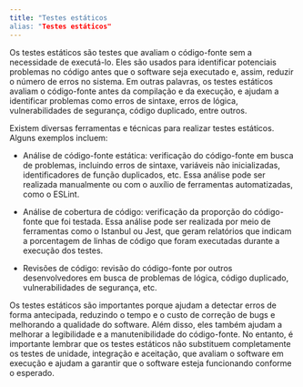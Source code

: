 ```yaml
---
title: "Testes estáticos
alias: "Testes estáticos"
---
```

Os testes estáticos são testes que avaliam o código-fonte sem a necessidade de executá-lo. Eles são usados para identificar potenciais problemas no código antes que o software seja executado e, assim, reduzir o número de erros no sistema. Em outras palavras, os testes estáticos avaliam o código-fonte antes da compilação e da execução, e ajudam a identificar problemas como erros de sintaxe, erros de lógica, vulnerabilidades de segurança, código duplicado, entre outros.

Existem diversas ferramentas e técnicas para realizar testes estáticos. Alguns exemplos incluem:

- Análise de código-fonte estática: verificação do código-fonte em busca de problemas, incluindo erros de sintaxe, variáveis não inicializadas, identificadores de função duplicados, etc. Essa análise pode ser realizada manualmente ou com o auxílio de ferramentas automatizadas, como o ESLint.

- Análise de cobertura de código: verificação da proporção do código-fonte que foi testada. Essa análise pode ser realizada por meio de ferramentas como o Istanbul ou Jest, que geram relatórios que indicam a porcentagem de linhas de código que foram executadas durante a execução dos testes.

- Revisões de código: revisão do código-fonte por outros desenvolvedores em busca de problemas de lógica, código duplicado, vulnerabilidades de segurança, etc.

Os testes estáticos são importantes porque ajudam a detectar erros de forma antecipada, reduzindo o tempo e o custo de correção de bugs e melhorando a qualidade do software. Além disso, eles também ajudam a melhorar a legibilidade e a manutenibilidade do código-fonte. No entanto, é importante lembrar que os testes estáticos não substituem completamente os testes de unidade, integração e aceitação, que avaliam o software em execução e ajudam a garantir que o software esteja funcionando conforme o esperado.